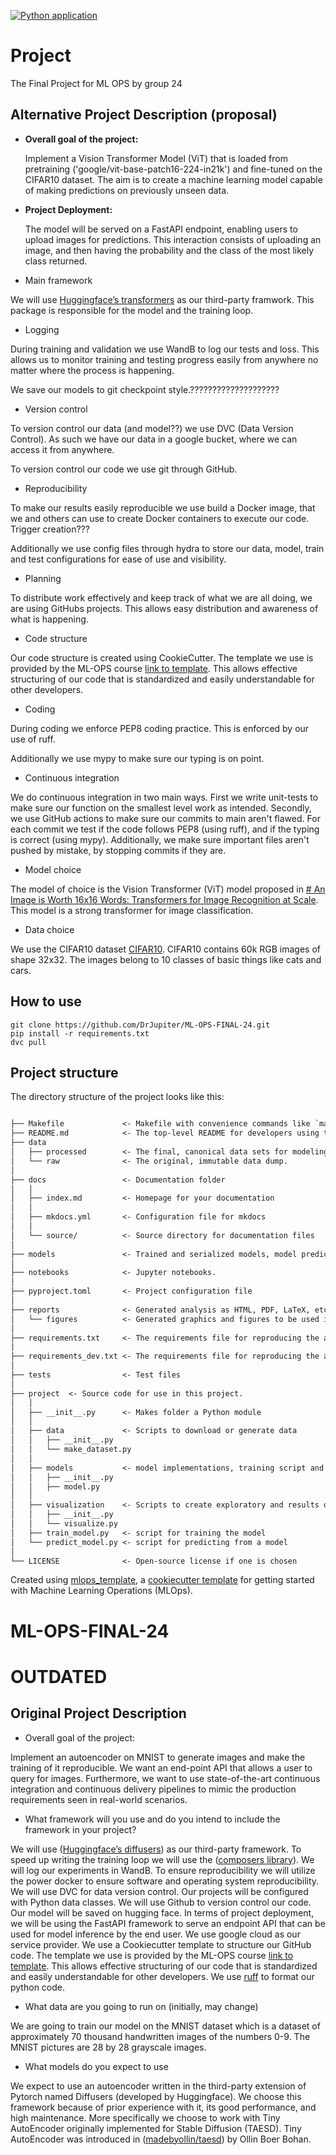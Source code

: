 [![Python application](https://github.com/DrJupiter/ML-OPS-FINAL-24/actions/workflows/python-app.yml/badge.svg?branch=main)](https://github.com/DrJupiter/ML-OPS-FINAL-24/actions/workflows/python-app.yml)
# Project

The Final Project for ML OPS by group 24

## Alternative Project Description (proposal)

- **Overall goal of the project:**

  Implement a Vision Transformer Model (ViT) that is loaded from pretraining ('google/vit-base-patch16-224-in21k') and fine-tuned on the CIFAR10 dataset. The aim is to create a machine learning model capable of making predictions on previously unseen data.

- **Project Deployment:**

  The model will be served on a FastAPI endpoint, enabling users to upload images for predictions.
This interaction consists of uploading an image, and then having the probability and the class of the most likely class returned.

- Main framework

We will use [Huggingface’s transformers](https://huggingface.co/docs/transformers/index) as our third-party framwork. This package is responsible for the model and the training loop.

- Logging

During training and validation we use WandB to log our tests and loss.
This allows us to monitor training and testing progress easily from anywhere no matter where the process is happening.

We save our models to git checkpoint style.????????????????????

- Version control

To version control our data (and model??) we use DVC (Data Version Control).
As such we have our data in a google bucket, where we can access it from anywhere.

To version control our code we use git through GitHub.

- Reproducibility

To make our results easily reproducible we use build a Docker image, that we and others can use to create Docker containers to execute our code.
Trigger creation???

Additionally we use config files through hydra to store our data, model, train and test configurations for ease of use and visibility.

- Planning

To distribute work effectively and keep track of what we are all doing, we are using GitHubs projects.
This allows easy distribution and awareness of what is happening.

- Code structure

Our code structure is created using CookieCutter.
The template we use is provided by the ML-OPS course [link to template](https://github.com/SkafteNicki/mlops_template).
This allows effective structuring of our code that is standardized and easily understandable for other developers.

- Coding

During coding we enforce PEP8 coding practice.
This is enforced by our use of ruff.

Additionally we use mypy to make sure our typing is on point.

- Continuous integration

We do continuous integration in two main ways.
First we write unit-tests to make sure our function on the smallest level work as intended.
Secondly, we use GitHub actions to make sure our commits to main aren't flawed.
For each commit we test if the code follows PEP8 (using ruff), and if the typing is correct (using mypy).
Additionally, we make sure important files aren't pushed by mistake, by stopping commits if they are.

- Model choice

The model of choice is the Vision Transformer (ViT) model proposed in [# An Image is Worth 16x16 Words: Transformers for Image Recognition at Scale](https://arxiv.org/abs/2010.11929).
This model is a strong transformer for image classification.

- Data choice

We use the CIFAR10 dataset [CIFAR10](https://paperswithcode.com/dataset/cifar-10).
CIFAR10 contains 60k RGB images of shape 32x32.
The images belong to 10 classes of basic things like cats and cars.


## How to use
    git clone https://github.com/DrJupiter/ML-OPS-FINAL-24.git
    pip install -r requirements.txt
    dvc pull

## Project structure

The directory structure of the project looks like this:

```txt

├── Makefile             <- Makefile with convenience commands like `make data` or `make train`
├── README.md            <- The top-level README for developers using this project.
├── data
│   ├── processed        <- The final, canonical data sets for modeling.
│   └── raw              <- The original, immutable data dump.
│
├── docs                 <- Documentation folder
│   │
│   ├── index.md         <- Homepage for your documentation
│   │
│   ├── mkdocs.yml       <- Configuration file for mkdocs
│   │
│   └── source/          <- Source directory for documentation files
│
├── models               <- Trained and serialized models, model predictions, or model summaries
│
├── notebooks            <- Jupyter notebooks.
│
├── pyproject.toml       <- Project configuration file
│
├── reports              <- Generated analysis as HTML, PDF, LaTeX, etc.
│   └── figures          <- Generated graphics and figures to be used in reporting
│
├── requirements.txt     <- The requirements file for reproducing the analysis environment
|
├── requirements_dev.txt <- The requirements file for reproducing the analysis environment
│
├── tests                <- Test files
│
├── project  <- Source code for use in this project.
│   │
│   ├── __init__.py      <- Makes folder a Python module
│   │
│   ├── data             <- Scripts to download or generate data
│   │   ├── __init__.py
│   │   └── make_dataset.py
│   │
│   ├── models           <- model implementations, training script and prediction script
│   │   ├── __init__.py
│   │   ├── model.py
│   │
│   ├── visualization    <- Scripts to create exploratory and results oriented visualizations
│   │   ├── __init__.py
│   │   └── visualize.py
│   ├── train_model.py   <- script for training the model
│   └── predict_model.py <- script for predicting from a model
│
└── LICENSE              <- Open-source license if one is chosen
```

Created using [mlops_template](https://github.com/SkafteNicki/mlops_template),
a [cookiecutter template](https://github.com/cookiecutter/cookiecutter) for getting
started with Machine Learning Operations (MLOps).
# ML-OPS-FINAL-24





# OUTDATED

## Original Project Description

- Overall goal of the project:

Implement an autoencoder on MNIST to generate images and make the training of it reproducible. We want an end-point API that allows a user to query for images. Furthermore, we want to use state-of-the-art continuous integration and continuous delivery pipelines to mimic the production requirements seen in real-world scenarios.

 -   What framework will you use and do you intend to include the framework in your project?

We will use ([Huggingface’s diffusers](https://github.com/huggingface/diffusers)) as our third-party framework. To speed up writing the training loop we will use the ([composers library](https://github.com/mosaicml/composer)). We will log our experiments in WandB.
To ensure reproducibility we will utilize the power docker to ensure software and operating system reproducibility. We will use DVC for data version control. Our projects will be configured with Python data classes. We will use Github to version control our code. Our model will be saved on hugging face.
In terms of project deployment, we will be using the FastAPI framework to serve an endpoint API that can be used for model inference by the end user. We use google cloud as our service provider.
We use a Cookiecutter template to structure our GitHub code. The template we use is provided by the ML-OPS course [link to template](https://github.com/SkafteNicki/mlops_template). This allows effective structuring of our code that is standardized and easily understandable for other developers. We use [ruff](https://github.com/astral-sh/ruff) to format our python code.

- What data are you going to run on (initially, may change)

We are going to train our model on the MNIST dataset which is a dataset of approximately 70 thousand handwritten images of the numbers 0-9. The MNIST pictures are 28 by 28 grayscale images.

- What models do you expect to use

We expect to use an autoencoder written in the third-party extension of Pytorch named Diffusers (developed by Huggingface).
We choose this framework because of prior experience with it, its good performance, and high maintenance.
More specifically we choose to work with Tiny AutoEncoder originally implemented for Stable Diffusion (TAESD). Tiny AutoEncoder was introduced in ([madebyollin/taesd](https://github.com/madebyollin/taesd)) by Ollin Boer Bohan.
